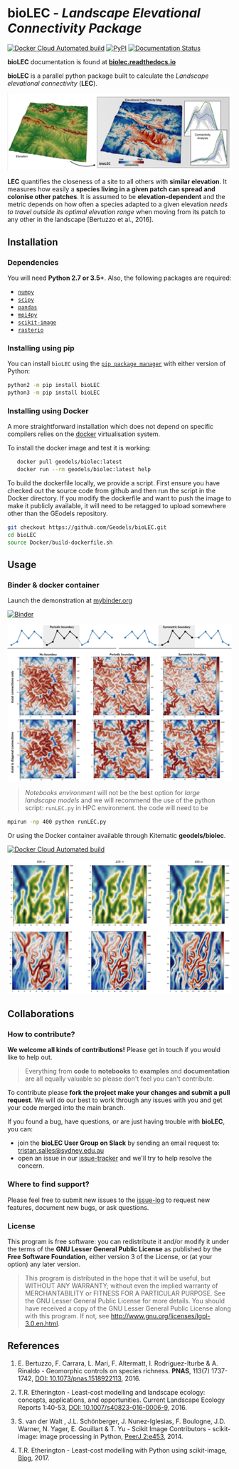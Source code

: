 # bioLEC - _Landscape Elevational Connectivity Package_

[![Docker Cloud Automated build](https://img.shields.io/docker/cloud/automated/geodels/biolec.svg)](https://hub.docker.com/r/geodels/biolec)
[![PyPI](https://img.shields.io/pypi/v/bioLEC.svg)](https://pypi.org/project/bioLEC/) [![Documentation Status](https://readthedocs.org/projects/biolec/badge/?version=latest)](https://biolec.readthedocs.io/en/latest/?badge=latest)

**bioLEC** documentation is found at [**biolec.readthedocs.io**](https://biolec.readthedocs.io/)

**bioLEC** is a parallel python package built to calculate the *Landscape elevational connectivity* (**LEC**).

![bioLEC](https://github.com/Geodels/bioLEC/blob/master/Notebooks/images/intro.jpg?raw=true)


**LEC** quantifies the closeness of a site to all others with **similar elevation**. It measures how easily a **species living in a given patch can spread and colonise other patches**. It is assumed to be **elevation-dependent** and the metric depends on how often a species adapted to a given elevation *needs to travel outside its optimal elevation range* when moving from its patch to any other in the landscape [Bertuzzo et al., 2016].

## Installation

### Dependencies

You will need **Python 2.7 or 3.5+**.
Also, the following packages are required:

 - [`numpy`](http://numpy.org)
 - [`scipy`](https://scipy.org)
 - [`pandas`](https://pandas.pydata.org/)
 - [`mpi4py`](https://pypi.org/project/mpi4py/)
 - [`scikit-image`](https://scikit-image.org/)
 - [`rasterio`](https://pypi.org/project/rasterio/)

### Installing using pip

You can install `bioLEC` using the
[`pip package manager`](https://pypi.org/project/pip/) with either version of Python:

```bash
python2 -m pip install bioLEC
python3 -m pip install bioLEC
```

### Installing using Docker

A more straightforward installation which does not depend on specific compilers relies on the [docker](http://www.docker.com) virtualisation system.

To install the docker image and test it is working:

```bash
   docker pull geodels/biolec:latest
   docker run --rm geodels/biolec:latest help
```

To build the dockerfile locally, we provide a script. First ensure you have checked out the source code from github and then run the script in the Docker directory. If you modify the dockerfile and want to push the image to make it publicly available, it will need to be retagged to upload somewhere other than the GEodels repository.

```bash
git checkout https://github.com/Geodels/bioLEC.git
cd bioLEC
source Docker/build-dockerfile.sh
```

## Usage

### Binder & docker container

Launch the demonstration at [mybinder.org](https://mybinder.org/v2/gh/Geodels/bioLEC/binder?filepath=Notebooks%2F0-StartHere.ipynb)

[![Binder](https://mybinder.org/badge_logo.svg)](https://mybinder.org/v2/gh/Geodels/bioLEC/binder?filepath=Notebooks%2F0-StartHere.ipynb)


![LEC computation](https://github.com/Geodels/bioLEC/blob/master/src/bioLEC/Notebooks/images/boundcond.jpg?raw=true)

  > _Notebooks environment_ will not be the best option for _large landscape models_ and we will recommend the use of the python script: `runLEC.py` in HPC environment. the code will need to be

```bash
mpirun -np 400 python runLEC.py
```

Or using the Docker container available through Kitematic **geodels/biolec**.

[![Docker Cloud Automated build](https://img.shields.io/docker/cloud/automated/geodels/biolec.svg)](https://hub.docker.com/r/geodels/biolec)

![LEC computation](https://github.com/Geodels/bioLEC/blob/master/src/bioLEC/Notebooks/images/fig3.jpg?raw=true)

## Collaborations

### How to contribute?

**We welcome all kinds of contributions!** Please get in touch if you would like to help out.

 > Everything from **code** to **notebooks** to **examples** and **documentation** are all equally valuable so please don't feel you can't contribute.

To contribute please **fork the project make your changes and submit a pull request**. We will do our best to work through any issues with you and get your code merged into the main branch.

If you found a bug, have questions, or are just having trouble with **bioLEC**, you can:

+ join the **bioLEC User Group on Slack** by sending an email request to: tristan.salles@sydney.edu.au
+ open an issue in our [issue-tracker](https://github.com/Geodels/bioLEC/issues/new) and we'll try to help resolve the concern.

### Where to find support?

Please feel free to submit new issues to the [issue-log](https://github.com/Geodels/bioLEC/issues/new) to request new features, document new bugs, or ask questions.


### License

This program is free software: you can redistribute it and/or modify it under the terms of the **GNU Lesser General Public License** as published by the **Free Software Foundation**, either version 3 of the License, or (at your option) any later version.

  > This program is distributed in the hope that it will be useful, but WITHOUT ANY WARRANTY; without even the implied warranty of MERCHANTABILITY or FITNESS FOR A PARTICULAR PURPOSE.  See the GNU Lesser General Public License for more details.
  You should have received a copy of the GNU Lesser General Public License along with this program.  If not, see http://www.gnu.org/licenses/lgpl-3.0.en.html.

## References

  1. E. Bertuzzo, F. Carrara, L. Mari, F. Altermatt, I. Rodriguez-Iturbe & A. Rinaldo - Geomorphic controls on species richness. **PNAS**, 113(7) 1737-1742, [DOI: 10.1073/pnas.1518922113](http://www.pnas.org/content/113/7/1737), 2016.

  1. T.R. Etherington - Least-cost modelling and landscape ecology: concepts, applications, and opportunities. Current Landscape Ecology Reports 1:40-53, [DOI: 10.1007/s40823-016-0006-9](https://link.springer.com/article/10.1007%2Fs40823-016-0006-9), 2016.

  1. S. van der Walt , J.L. Schönberger, J. Nunez-Iglesias, F. Boulogne, J.D. Warner, N. Yager, E. Gouillart & T. Yu - Scikit Image Contributors - scikit-image: image processing in Python, [PeerJ 2:e453](https://peerj.com/articles/453/), 2014.

  1. T.R. Etherington - Least-cost modelling with Python using scikit-image, [Blog](http://tretherington.blogspot.com/2017/01/least-cost-modelling-with-python-using.html), 2017.
